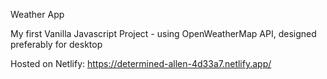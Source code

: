Weather App

My first Vanilla Javascript Project - using OpenWeatherMap API, designed preferably for desktop

Hosted on Netlify:
https://determined-allen-4d33a7.netlify.app/
